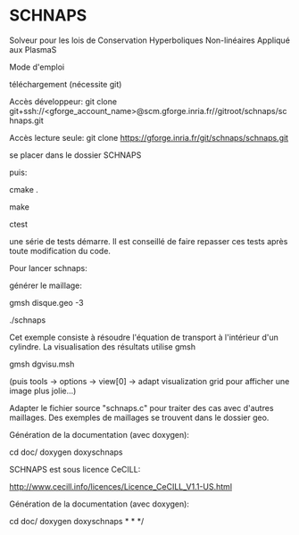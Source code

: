 SCHNAPS
=======

Solveur pour les lois de Conservation Hyperboliques Non-linéaires
Appliqué aux PlasmaS

Mode d'emploi

téléchargement (nécessite git)

Accès développeur:
git clone git+ssh://<gforge_account_name>\@scm.gforge.inria.fr//gitroot/schnaps/schnaps.git

Accès lecture seule:
git clone https://gforge.inria.fr/git/schnaps/schnaps.git

se placer dans le dossier SCHNAPS

puis:

cmake .

make

ctest

une série de tests démarre. Il est conseillé de faire repasser ces
tests après toute modification du code.

Pour lancer schnaps:

générer le maillage:

gmsh disque.geo -3

./schnaps

Cet exemple consiste à résoudre l'équation de transport à
l'intérieur d'un cylindre. La visualisation  des résultats
utilise gmsh

gmsh dgvisu.msh

(puis tools -> options -> view[0] -> adapt visualization grid pour
afficher une image plus jolie...)

Adapter le fichier source "schnaps.c" pour traiter des cas avec
d'autres maillages. Des exemples de maillages se trouvent dans le
dossier geo.

Génération de la documentation (avec doxygen):

cd doc/
doxygen doxyschnaps

SCHNAPS est sous licence CeCILL:

http://www.cecill.info/licences/Licence_CeCILL_V1.1-US.html

Génération de la documentation (avec doxygen):

cd doc/
doxygen doxyschnaps
 *
 *
 */